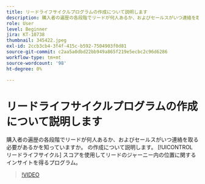 ```yaml
---
title: リードライフサイクルプログラムの作成について説明します
description: 購入者の遍歴の各段階でリードが何人あるか、およびセールスがいつ連絡を取る必要があるかを知っていますか。 の作成について説明します。 [!UICONTROL リードライフサイクル] スコアを使用してリードのジャーニー内の位置に関するインサイトを得るプログラム。
role: User
level: Beginner
jira: KT-10738
thumbnail: 345422.jpeg
exl-id: 2ccb3cb4-3f4f-415c-b592-7504903f0d81
source-git-commit: c2aa5a0dbd22bb949a865f219e5ecbc2c96d6286
workflow-type: tm+mt
source-wordcount: '98'
ht-degree: 0%

---
```


# リードライフサイクルプログラムの作成について説明します

購入者の遍歴の各段階でリードが何人あるか、およびセールスがいつ連絡を取る必要があるかを知っていますか。 の作成について説明します。 [!UICONTROL リードライフサイクル] スコアを使用してリードのジャーニー内の位置に関するインサイトを得るプログラム。

>[!VIDEO](https://video.tv.adobe.com/v/345422/?quality=12&learn=on)
